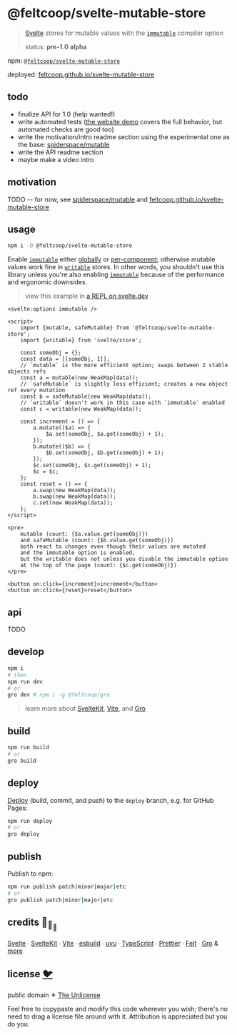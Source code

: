 # @feltcoop/svelte-mutable-store

> [Svelte](https://svelte.dev) stores for mutable values with the
> [`immutable`](https://svelte.dev/docs#compile-time-svelte-compile) compiler option

> status: **pre-1.0 alpha**

npm:
[`@feltcoop/svelte-mutable-store`](https://www.npmjs.com/package/@feltcoop/svelte-mutable-store)

deployed:
[feltcoop.github.io/svelte-mutable-store](https://feltcoop.github.io/svelte-mutable-store)

## todo

- finalize API for 1.0 (help wanted!)
- write automated tests ([the website demo](https://feltcoop.github.io/svelte-mutable-store)
  covers the full behavior, but automated checks are good too)
- write the motivation/intro readme section using the experimental one as the base:
  [spiderspace/mutable](https://github.com/spiderspace/mutable)
- write the API readme section
- maybe make a video intro

## motivation

TODO -- for now, see [spiderspace/mutable](https://github.com/spiderspace/mutable)
and [feltcoop.github.io/svelte-mutable-store](https://feltcoop.github.io/svelte-mutable-store)

## usage

```bash
npm i -D @feltcoop/svelte-mutable-store
```

Enable [`immutable`](https://svelte.dev/docs#compile-time-svelte-compile)
either [globally](/svelte.config.js) or
[per-component](https://svelte.dev/docs#template-syntax-svelte-options);
otherwise mutable values work fine in
[`writable`](https://svelte.dev/docs#run-time-svelte-store-writable) stores.
In other words, you shouldn't use this library unless you're also enabling
[`immutable`](https://svelte.dev/docs#compile-time-svelte-compile)
because of the performance and ergonomic downsides.

> view this example in
> [a REPL on svelte.dev](https://svelte.dev/repl/08660ee9225a48aeb0cb5cb695715bbe?version=3.46.2)

```svelte
<svelte:options immutable />

<script>
	import {mutable, safeMutable} from '@feltcoop/svelte-mutable-store';
	import {writable} from 'svelte/store';

	const someObj = {};
	const data = [[someObj, 1]];
	// `mutable` is the more efficient option; swaps between 2 stable objects refs
	const a = mutable(new WeakMap(data));
	// `safeMutable` is slightly less efficient; creates a new object ref every mutation
	const b = safeMutable(new WeakMap(data));
	// `writable` doesn't work in this case with `immutable` enabled
	const c = writable(new WeakMap(data));

	const increment = () => {
		a.mutate(($a) => {
			$a.set(someObj, $a.get(someObj) + 1);
		});
		b.mutate(($b) => {
			$b.set(someObj, $b.get(someObj) + 1);
		});
		$c.set(someObj, $c.get(someObj) + 1);
		$c = $c;
	};
	const reset = () => {
		a.swap(new WeakMap(data));
		b.swap(new WeakMap(data));
		c.set(new WeakMap(data));
	};
</script>

<pre>
	mutable (count: {$a.value.get(someObj)})
	and safeMutable (count: {$b.value.get(someObj)})
	both react to changes even though their values are mutated
	and the immutable option is enabled,
	but the writable does not unless you disable the immutable option
	at the top of the page (count: {$c.get(someObj)})
</pre>

<button on:click={increment}>increment</button>
<button on:click={reset}>reset</button>
```

## api

TODO

## develop

```bash
npm i
# then
npm run dev
# or
gro dev # npm i -g @feltcoop/gro
```

> learn more about [SvelteKit](https://github.com/sveltejs/kit),
> [Vite](https://github.com/vitejs/vite),
> and [Gro](https://github.com/feltcoop/gro)

## build

```bash
npm run build
# or
gro build
```

## deploy

[Deploy](https://github.com/feltcoop/gro/blob/main/src/docs/deploy.md)
(build, commit, and push) to the `deploy` branch, e.g. for GitHub Pages:

```bash
npm run deploy
# or
gro deploy
```

## publish

Publish to npm:

```bash
npm run publish patch|minor|major|etc
# or
gro publish patch|minor|major|etc
```

## credits 🐢<sub>🐢</sub><sub><sub>🐢</sub></sub>

[Svelte](https://github.com/sveltejs/svelte) ∙
[SvelteKit](https://github.com/sveltejs/kit) ∙
[Vite](https://github.com/vitejs/vite) ∙
[esbuild](https://github.com/evanw/esbuild) ∙
[uvu](https://github.com/lukeed/uvu) ∙
[TypeScript](https://github.com/microsoft/TypeScript) ∙
[Prettier](https://github.com/prettier/prettier) ∙
[Felt](https://github.com/feltcoop/felt) ∙
[Gro](https://github.com/feltcoop/gro)
& [more](package.json)

## license [🐦](https://wikipedia.org/wiki/Free_and_open-source_software)

public domain ⚘ [The Unlicense](license)

Feel free to copypaste and modify this code wherever you wish;
there's no need to drag a license file around with it.
Attribution is appreciated but you do you.
